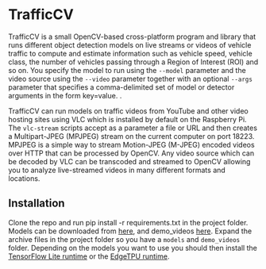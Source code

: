 # TrafficCV
TrafficCV is a small OpenCV-based cross-platform program and library that runs different object detection models on live streams or videos of vehicle traffic to compute and estimate information such as vehicle speed, vehicle class, the number of vehicles passing through a Region of Interest (ROI) and so on. You specify the model to run using the `--model` parameter and the video source using the `--video` parameter together with an optional `--args` parameter that specifies a comma-delimited set of model or detector arguments in the form key=value. . 
  
TrafficCV can run models on traffic videos from YouTube and other video hosting sites using VLC which is installed by default on the Raspberry Pi. The `vlc-stream` scripts accept as a parameter a file or URL and then creates a Multipart-JPEG (MPJPEG) stream on the current computer on port 18223. MPJPEG is a simple way to stream Motion-JPEG (M-JPEG) encoded videos over HTTP that can be processed by OpenCV. Any video source which can be decoded by VLC can be transcoded and streamed to OpenCV allowing you to analyze live-streamed videos in many different formats and locations.

## Installation
Clone the repo and run pip install -r requirements.txt in the project folder. Models can be downloaded from [here](https://trafficcv.s3.us-east-2.amazonaws.com/models.zip), and demo_videos [here](https://trafficcv.s3.us-east-2.amazonaws.com/demo_videos.zip). Expand the archive files in the project folder so you have a `models` and `demo_videos` folder. Depending on the models you want to use you should then install the [TensorFlow Lite runtime](https://www.tensorflow.org/lite/guide/python) or the [EdgeTPU runtime](https://coral.ai/software/#edgetpu-runtime).
